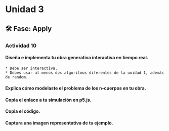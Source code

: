 # Unidad 3


## 🛠 Fase: Apply

### Actividad 10

#### Diseña e implementa tu obra generativa interactiva en tiempo real.
    * Debe ser interactiva.
    * Debes usar al menos dos algoritmos diferentes de la unidad 1, además de random.
    
#### Explica cómo modelaste el problema de los n-cuerpos en tu obra.

#### Copia el enlace a tu simulación en p5.js.

#### Copia el código.

#### Captura una imagen representativa de tu ejemplo.


